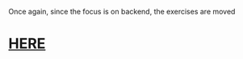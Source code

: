 Once again, since the focus is on backend, the exercises are moved
# [HERE](https://github.com/SonTrungTo/Helsinki_part4)